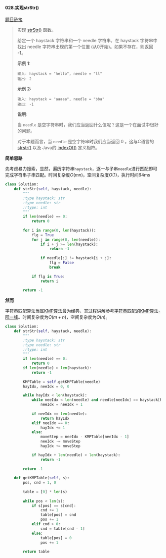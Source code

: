 #### 028.实现strStr()
[题目链接]()
> 实现 [strStr()](https://baike.baidu.com/item/strstr/811469) 函数。
>
> 给定一个 haystack 字符串和一个 needle 字符串，在 haystack 字符串中找出 needle 字符串出现的第一个位置 (从0开始)。如果不存在，则返回  **-1**。
>
> **示例 1:**
>
> ```
> 输入: haystack = "hello", needle = "ll"
> 输出: 2
> ```
>
> **示例 2:**
>
> ```
> 输入: haystack = "aaaaa", needle = "bba"
> 输出: -1
> ```
>
> **说明:**
>
> 当 `needle` 是空字符串时，我们应当返回什么值呢？这是一个在面试中很好的问题。
>
> 对于本题而言，当 `needle` 是空字符串时我们应当返回 0 。这与C语言的 [strstr()](https://baike.baidu.com/item/strstr/811469) 以及 Java的 [indexOf()](https://docs.oracle.com/javase/7/docs/api/java/lang/String.html#indexOf(java.lang.String)) 定义相符。

**简单思路**

先考虑暴力搜索，显然，遍历字符串```haystack```，逐一与子串```needle```进行匹配即可完成字符串子串匹配。时间复杂度$O(mn)$，空间复杂度$O(1)$，执行时间64ms

```python
class Solution:
    def strStr(self, haystack, needle):
        """
        :type haystack: str
        :type needle: str
        :rtype: int
        """
        if len(needle) == 0:
            return 0
        
        for i in range(0, len(haystack)):
            flg = True
            for j in range(0, len(needle)):
                if i + j >= len(haystack):
                    return -1
                
                if needle[j] != haystack[i + j]:
                    flg = False
                    break
            
            if flg is True:
                return i
        
        return -1
```

**然而**

字符串匹配算法当属[KMP算法](https://zh.wikipedia.org/zh-hans/%E5%85%8B%E5%8A%AA%E6%96%AF-%E8%8E%AB%E9%87%8C%E6%96%AF-%E6%99%AE%E6%8B%89%E7%89%B9%E7%AE%97%E6%B3%95)最为经典，其过程讲解参考[字符串匹配的KMP算法-阮一峰](http://www.ruanyifeng.com/blog/2013/05/Knuth%E2%80%93Morris%E2%80%93Pratt_algorithm.html)。时间复杂度为$O(m+n)$，空间复杂度为$O(n)$。

```python
class Solution:
    def strStr(self, haystack, needle):
        """
        :type haystack: str
        :type needle: str
        :rtype: int
        """
        if len(needle) == 0:
            return 0
        if len(needle) > len(haystack):
            return -1
        
        KMPTable = self.getKMPTable(needle)
        hayIdx, neeIdx = 0, 0

        while hayIdx < len(haystack):
            while neeIdx < len(needle) and needle[neeIdx] == haystack[hayIdx + neeIdx]:
                neeIdx = neeIdx + 1
            
            if neeIdx == len(needle):
                return hayIdx
            elif neeIdx == 0:
                hayIdx += 1
            else:
                moveStep = neeIdx - KMPTable[neeIdx - 1]
                neeIdx -= moveStep
                hayIdx += moveStep

            if hayIdx + len(needle) > len(haystack):
                return -1
            
        return -1
    
    def getKMPTable(self, s):
        pos, cnd = 1, 0
        
        table = [0] * len(s)
        
        while pos < len(s):
            if s[pos] == s[cnd]:
                cnd += 1
                table[pos] = cnd
                pos += 1
            elif cnd > 0:
                cnd = table[cnd - 1]
            else:
                table[pos] = 0
                pos += 1
        
        return table
```


